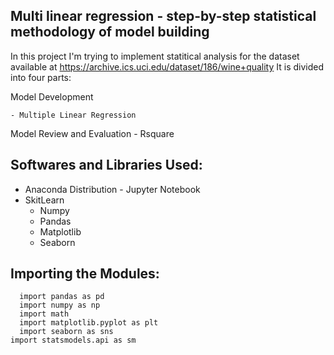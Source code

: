 
## Multi linear regression - step-by-step statistical methodology of model building

In this project I'm trying to implement statitical analysis for the dataset available at https://archive.ics.uci.edu/dataset/186/wine+quality
It is divided into four parts:


	
 Model Development
	
	- Multiple Linear Regression
	
  Model Review and Evaluation
	- Rsquare

	

## Softwares and Libraries Used:

   - Anaconda Distribution
	- Jupyter Notebook
- SkitLearn
	- Numpy
	- Pandas
	- Matplotlib
	- Seaborn
	
## Importing the Modules:

	  import pandas as pd
	  import numpy as np
	  import math
	  import matplotlib.pyplot as plt
	  import seaborn as sns
    import statsmodels.api as sm




